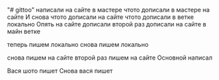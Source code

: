 "# gittoo" написали на сайте в мастере
чтото дописали в мастере на сайте
И снова чтото дописали на сайте
чтото дописали в ветке локально
Опять на сайте дописали
второй раз дописали на сайте в майн ветке

теперь пишем локально
снова пишем локально

снова пишем на сайте 
второй раз пишем на сайте
Основной написал

Вася шото пишет
Снова вася пишет

